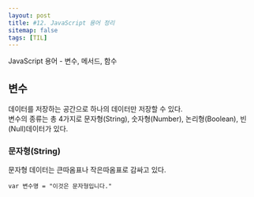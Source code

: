 ```yaml
---
layout: post
title: #12. JavaScript 용어 정리
sitemap: false
tags: [TIL]
---
```


JavaScript 용어 - 변수, 메서드, 함수

## 변수  
데이터를 저장하는 공간으로 하나의 데이터만 저장할 수 있다.<br>
변수의 종류는 총 4가지로 문자형(String), 숫자형(Number), 논리형(Boolean), 빈(Null)데이터가 있다.  

### 문자형(String)
문자형 데이터는 큰따옴표나 작은따옴표로 감싸고 있다.  

`var 변수명 = "이것은 문자형입니다."`